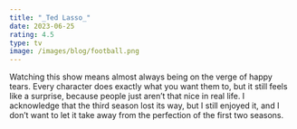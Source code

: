 ```yaml
---
title: "_Ted Lasso_"
date: 2023-06-25
rating: 4.5
type: tv
image: /images/blog/football.png
---
```


Watching this show means almost always being on the verge of happy tears. Every character does exactly what you want them to, but it still feels like a surprise, because people just aren’t that nice in real life. I acknowledge that the third season lost its way, but I still enjoyed it, and I don’t want to let it take away from the perfection of the first two seasons.